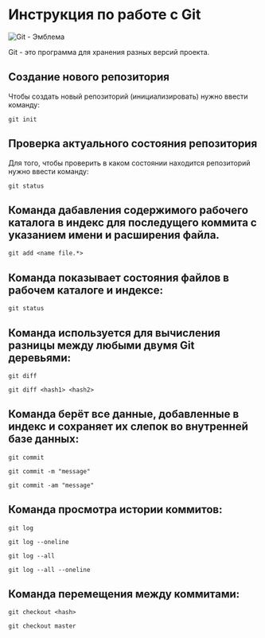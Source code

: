 # Инструкция по работе с Git
![Git - Эмблема](Git.jpg)

Git - это программа для хранения разных версий проекта.

## Создание нового репозитория

Чтобы создать новый репозиторий (инициализировать) нужно ввести команду:

    git init

## Проверка актуального состояния репозитория

Для того, чтобы проверить в каком состоянии находится репозиторий нужно ввести команду:

    git status

## Команда дабавления содержимого рабочего каталога в индекс для последущего коммита с указанием имени и расширения файла.

    git add <name file.*>

## Команда показывает состояния файлов в рабочем каталоге и индексе:

    git status

## Команда используется для вычисления разницы между любыми двумя Git деревьями: 

    git diff

    git diff <hash1> <hash2>

## Команда берёт все данные, добавленные в индекс и сохраняет их слепок во внутренней базе данных:

    git commit
    
    git commit -m "message"

    git commit -am "message"

## Команда просмотра истории коммитов:

    git log

    git log --oneline

    git log --all

    git log --all --oneline

## Команда перемещения между коммитами:

    git checkout <hash>

    git checkout master
    



